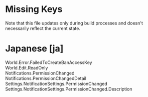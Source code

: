 # Missing Keys
Note that this file updates only during build processes and doesn't necessarily reflect the current state.

# Japanese [ja]
World.Error.FailedToCreateBanAccessKey  
World.Edit.ReadOnly  
Notifications.PermissionChanged  
Notifications.PermissionChangedDetail  
Settings.NotificationSettings.PermissionChanged  
Settings.NotificationSettings.PermissionChanged.Description  


